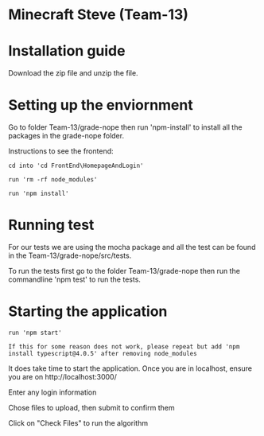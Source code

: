 # Minecraft Steve (Team-13)


# Installation guide
  Download the zip file and unzip the file. 

# Setting up the enviornment
  Go to folder Team-13/grade-nope then run 'npm-install' to install all the packages in the grade-nope folder.
  
  Instructions to see the frontend: 
  
    cd into 'cd FrontEnd\HomepageAndLogin'
  
    run 'rm -rf node_modules'
  
    run 'npm install'
 
    
 
 

# Running test
  For our tests we are using the mocha package and all the test can be found in the Team-13/grade-nope/src/tests.
  
  To run the tests first go to the folder Team-13/grade-nope then run the commandline 'npm test' to run the tests.

# Starting the application

    run 'npm start'
    
    If this for some reason does not work, please repeat but add 'npm install typescript@4.0.5' after removing node_modules
   
  It does take time to start the application. Once you are in localhost, ensure you are on http://localhost:3000/
  
  Enter any login information
  
  Chose files to upload, then submit to confirm them
  
  Click on "Check Files" to run the algorithm
  
